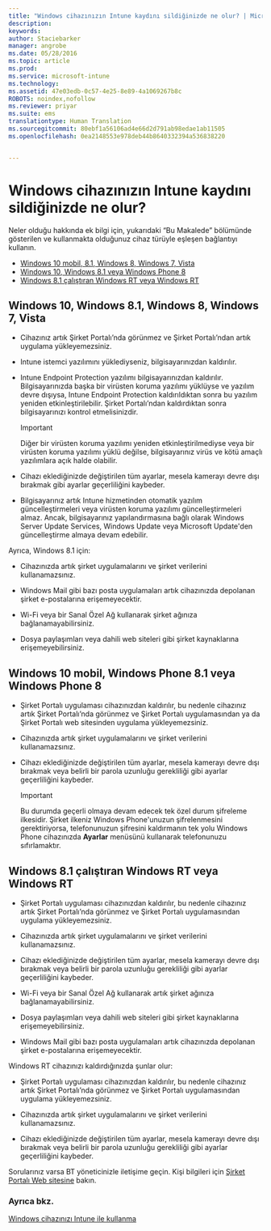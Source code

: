 ```yaml
---
title: "Windows cihazınızın Intune kaydını sildiğinizde ne olur? | Microsoft Intune"
description: 
keywords: 
author: Staciebarker
manager: angrobe
ms.date: 05/28/2016
ms.topic: article
ms.prod: 
ms.service: microsoft-intune
ms.technology: 
ms.assetid: 47e03edb-0c57-4e25-8e89-4a1069267b8c
ROBOTS: noindex,nofollow
ms.reviewer: priyar
ms.suite: ems
translationtype: Human Translation
ms.sourcegitcommit: 80ebf1a56106ad4e66d2d791ab98edae1ab11505
ms.openlocfilehash: 0ea2148553e978deb44b8640332394a536838220


---
```



# Windows cihazınızın Intune kaydını sildiğinizde ne olur?

Neler olduğu hakkında ek bilgi için, yukarıdaki “Bu Makalede” bölümünde gösterilen ve kullanmakta olduğunuz cihaz türüyle eşleşen bağlantıyı kullanın.

- [Windows 10 mobil, 8.1, Windows 8, Windows 7, Vista](#windows-10-mobile--8-1,-windows-8,-windows-7,-vista)
- [Windows 10, Windows 8.1 veya Windows Phone 8](#windows-10--windows-8-1-or-windows-phone-8)
- [Windows 8.1 çalıştıran Windows RT veya Windows RT](#windows-rt-running-windows-8-1-or-windows-rt)


## Windows 10, Windows 8.1, Windows 8, Windows 7, Vista

-   Cihazınız artık Şirket Portalı’nda görünmez ve Şirket Portalı’ndan artık uygulama yükleyemezsiniz.

-   Intune istemci yazılımını yüklediyseniz, bilgisayarınızdan kaldırılır.

-   Intune Endpoint Protection yazılımı bilgisayarınızdan kaldırılır. Bilgisayarınızda başka bir virüsten koruma yazılımı yüklüyse ve yazılım devre dışıysa, Intune Endpoint Protection kaldırıldıktan sonra bu yazılım yeniden etkinleştirilebilir. Şirket Portalı’ndan kaldırdıktan sonra bilgisayarınızı kontrol etmelisinizdir.

    > [!IMPORTANT]
    > Diğer bir virüsten koruma yazılımı yeniden etkinleştirilmediyse veya bir virüsten koruma yazılımı yüklü değilse, bilgisayarınız virüs ve kötü amaçlı yazılımlara açık halde olabilir.

-   Cihazı eklediğinizde değiştirilen tüm ayarlar, mesela kamerayı devre dışı bırakmak gibi ayarlar geçerliliğini kaybeder.

-   Bilgisayarınız artık Intune hizmetinden otomatik yazılım güncelleştirmeleri veya virüsten koruma yazılımı güncelleştirmeleri almaz. Ancak, bilgisayarınız yapılandırmasına bağlı olarak Windows Server Update Services, Windows Update veya Microsoft Update'den güncelleştirme almaya devam edebilir.

Ayrıca, Windows 8.1 için:

-   Cihazınızda artık şirket uygulamalarını ve şirket verilerini kullanamazsınız.

-   Windows Mail gibi bazı posta uygulamaları artık cihazınızda depolanan şirket e-postalarına erişemeyecektir.

-   Wi-Fi veya bir Sanal Özel Ağ kullanarak şirket ağınıza bağlanamayabilirsiniz.

-   Dosya paylaşımları veya dahili web siteleri gibi şirket kaynaklarına erişemeyebilirsiniz.

## Windows 10 mobil, Windows Phone 8.1 veya Windows Phone 8

-   Şirket Portalı uygulaması cihazınızdan kaldırılır, bu nedenle cihazınız artık Şirket Portalı’nda görünmez ve Şirket Portalı uygulamasından ya da Şirket Portalı web sitesinden uygulama yükleyemezsiniz.

-   Cihazınızda artık şirket uygulamalarını ve şirket verilerini kullanamazsınız.

-   Cihazı eklediğinizde değiştirilen tüm ayarlar, mesela kamerayı devre dışı bırakmak veya belirli bir parola uzunluğu gerekliliği gibi ayarlar geçerliliğini kaybeder.

    > [!IMPORTANT]
    > Bu durumda geçerli olmaya devam edecek tek özel durum şifreleme ilkesidir. Şirket ilkeniz Windows Phone'unuzun şifrelenmesini gerektiriyorsa, telefonunuzun şifresini kaldırmanın tek yolu Windows Phone cihazınızda **Ayarlar** menüsünü kullanarak telefonunuzu sıfırlamaktır.

## Windows 8.1 çalıştıran Windows RT veya Windows RT

-   Şirket Portalı uygulaması cihazınızdan kaldırılır, bu nedenle cihazınız artık Şirket Portalı’nda görünmez ve Şirket Portalı uygulamasından uygulama yükleyemezsiniz.

-   Cihazınızda artık şirket uygulamalarını ve şirket verilerini kullanamazsınız.

-   Cihazı eklediğinizde değiştirilen tüm ayarlar, mesela kamerayı devre dışı bırakmak veya belirli bir parola uzunluğu gerekliliği gibi ayarlar geçerliliğini kaybeder.

-   Wi-Fi veya bir Sanal Özel Ağ kullanarak artık şirket ağınıza bağlanamayabilirsiniz.

-   Dosya paylaşımları veya dahili web siteleri gibi şirket kaynaklarına erişemeyebilirsiniz.

-   Windows Mail gibi bazı posta uygulamaları artık cihazınızda depolanan şirket e-postalarına erişemeyecektir.

Windows RT cihazınızı kaldırdığınızda şunlar olur:

-   Şirket Portalı uygulaması cihazınızdan kaldırılır, bu nedenle cihazınız artık Şirket Portalı’nda görünmez ve Şirket Portalı uygulamasından uygulama yükleyemezsiniz.

-   Cihazınızda artık şirket uygulamalarını ve şirket verilerini kullanamazsınız.

-   Cihazı eklediğinizde değiştirilen tüm ayarlar, mesela kamerayı devre dışı bırakmak veya belirli bir parola uzunluğu gerekliliği gibi ayarlar geçerliliğini kaybeder.

Sorularınız varsa BT yöneticinizle iletişime geçin. Kişi bilgileri için [Şirket Portalı Web sitesine](http://portal.manage.microsoft.com) bakın.

### Ayrıca bkz.
[Windows cihazınızı Intune ile kullanma](using-your-windows-device-with-intune.md)



<!--HONumber=Aug16_HO1-->


